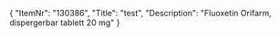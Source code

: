{
  "ItemNr": "130386",
  "Title": "test",
  "Description": "Fluoxetin Orifarm, dispergerbar tablett 20 mg"
}
